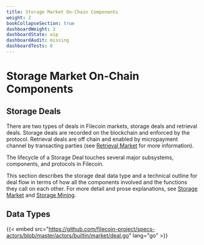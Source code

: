```yaml
---
title: Storage Market On-Chain Components
weight: 2
bookCollapseSection: true
dashboardWeight: 2
dashboardState: wip
dashboardAudit: missing
dashboardTests: 0
---
```


# Storage Market On-Chain Components

## Storage Deals

There are two types of deals in Filecoin markets, storage deals and retrieval deals. Storage deals are recorded on the blockchain and enforced by the protocol. Retrieval deals are off chain and enabled by micropayment channel by transacting parties (see [Retrieval Market](retrieval_market) for more information). 

The lifecycle of a Storage Deal touches several major subsystems, components, and protocols in Filecoin.

This section describes the storage deal data type and a technical outline for deal flow in terms of how all the components involved and the functions they call on each other. For more detail and prose explanations, see [Storage Market](storage_market) and [Storage Mining](storage_mining).

## Data Types

{{< embed src="https://github.com/filecoin-project/specs-actors/blob/master/actors/builtin/market/deal.go" lang="go" >}}
